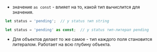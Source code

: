 * значение `as const` - влияет на то, какой тип вычислится для значения.

```typescript
let status = 'pending';  // у status тип string  
```

```typescript
let status = 'pending' as const;  // у status тип-литерал pending
```

* Для объектов делает то же самое - тип каждого поля становится литералом. Работает на всю глубину объекта.
